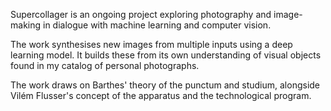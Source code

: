 Supercollager is an ongoing project exploring photography and image-making in dialogue with machine learning and computer vision.

The work synthesises new images from multiple inputs using a deep learning model. It builds these from its own understanding of visual objects found in my catalog of personal photographs.

The work draws on Barthes' theory of the punctum and studium, alongside Vilém Flusser's concept of the apparatus and the technological program.
